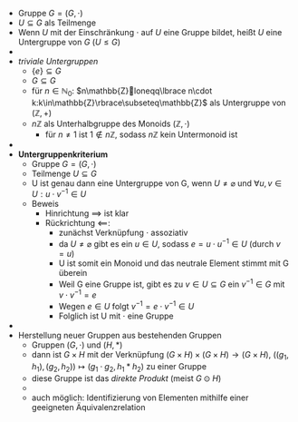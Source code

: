 - Gruppe $G=(G,\cdot)$
- $U\subseteq G$ als Teilmenge
- Wenn $U$ mit der Einschränkung $\cdot$ auf $U$ eine Gruppe bildet, heißt $U$ eine Untergruppe von $G$ ($U\leq G$)
-
- *triviale Untergruppen*
	- $\lbrace e\rbrace\subseteq G$
	- $G\subseteq G$
	- für $n\in\mathbb{N}_0$: $n\mathbb{Z}loneqq\lbrace n\cdot k:k\in\mathbb{Z}\rbrace\subseteq\mathbb{Z}$ als Untergruppe von $(\mathbb{Z},+)$
	- $n\mathbb{Z}$ als Unterhalbgruppe des Monoids $(\mathbb{Z},\cdot)$
		- für $n\neq1$ ist $1\notin n\mathbb{Z}$, sodass $n\mathbb{Z}$ kein Untermonoid ist
-
- **Untergruppenkriterium**
	- Gruppe $G=(G,\cdot)$
	- Teilmenge $U\subseteq G$
	- U ist genau dann eine Untergruppe von G, wenn $U\neq\varnothing$ und $\forall u,v\in U:u\cdot v^{-1}\in U$
	- Beweis
		- Hinrichtung ==> ist klar
		- Rückrichtung <==:
			- zunächst Verknüpfung $\cdot$ assoziativ
			- da $U\neq\varnothing$ gibt es ein $u\in U$, sodass $e=u\cdot u^{-1}\in U$ (durch $v=u$)
			- U ist somit ein Monoid und das neutrale Element stimmt mit G überein
			- Weil G eine Gruppe ist, gibt es zu $v\in U\subseteq G$ ein $v^{-1}\in G$ mit $v\cdot v^{-1}=e$
			- Wegen $e\in U$ folgt $v^{-1}=e\cdot v^{-1}\in U$
			- Folglich ist U mit $\cdot$ eine Gruppe
-
- Herstellung neuer Gruppen aus bestehenden Gruppen
	- Gruppen $(G,\cdot)$ und $(H,\ast)$
	- dann ist $G\times H$ mit der Verknüpfung $(G\times H)\times(G\times H)\rightarrow(G\times H)$, $((g_1,h_1),(g_2,h_2))\mapsto(g_1\cdot  g_2,h_1\ast h_2)$ zu einer Gruppe
	- diese Gruppe ist das *direkte Produkt* (meist $G\odot H$)
	-
	- auch möglich: Identifizierung von Elementen mithilfe einer geeigneten Äquivalenzrelation